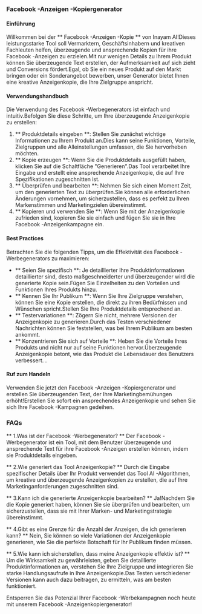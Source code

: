 ### Facebook -Anzeigen -Kopiergenerator

#### Einführung
Willkommen bei der ** Facebook -Anzeigen -Kopie ** von Inayam AI!Dieses leistungsstarke Tool soll Vermarktern, Geschäftsinhabern und kreativen Fachleuten helfen, überzeugende und ansprechende Kopien für ihre Facebook -Anzeigen zu erzielen.Mit nur wenigen Details zu Ihrem Produkt können Sie überzeugende Text erstellen, der Aufmerksamkeit auf sich zieht und Conversions fördert.Egal, ob Sie ein neues Produkt auf den Markt bringen oder ein Sonderangebot bewerben, unser Generator bietet Ihnen eine kreative Anzeigenkopie, die Ihre Zielgruppe anspricht.

#### Verwendungshandbuch
Die Verwendung des Facebook -Werbegenerators ist einfach und intuitiv.Befolgen Sie diese Schritte, um Ihre überzeugende Anzeigenkopie zu erstellen:

1. ** Produktdetails eingeben **: Stellen Sie zunächst wichtige Informationen zu Ihrem Produkt an.Dies kann seine Funktionen, Vorteile, Zielgruppen und alle Alleinstellungen umfassen, die Sie hervorheben möchten.
2. ** Kopie erzeugen **: Wenn Sie die Produktdetails ausgefüllt haben, klicken Sie auf die Schaltfläche "Generieren".Das Tool verarbeitet Ihre Eingabe und erstellt eine ansprechende Anzeigenkopie, die auf Ihre Spezifikationen zugeschnitten ist.
3. ** Überprüfen und bearbeiten **: Nehmen Sie sich einen Moment Zeit, um den generierten Text zu überprüfen.Sie können alle erforderlichen Änderungen vornehmen, um sicherzustellen, dass es perfekt zu Ihren Markenstimmen und Marketingzielen übereinstimmt.
4. ** Kopieren und verwenden Sie **: Wenn Sie mit der Anzeigenkopie zufrieden sind, kopieren Sie sie einfach und fügen Sie sie in Ihre Facebook -Anzeigenkampagne ein.

#### Best Practices
Betrachten Sie die folgenden Tipps, um die Effektivität des Facebook -Werbegenerators zu maximieren:

- ** Seien Sie spezifisch **: Je detaillierter Ihre Produktinformationen detaillierter sind, desto maßgeschneiderter und überzeugender wird die generierte Kopie sein.Fügen Sie Einzelheiten zu den Vorteilen und Funktionen Ihres Produkts hinzu.
- ** Kennen Sie Ihr Publikum **: Wenn Sie Ihre Zielgruppe verstehen, können Sie eine Kopie erstellen, die direkt zu ihren Bedürfnissen und Wünschen spricht.Stellen Sie Ihre Produktdetails entsprechend an.
- ** Testervariationen **: Zögern Sie nicht, mehrere Versionen der Anzeigenkopie zu generieren.Durch das Testen verschiedener Nachrichten können Sie feststellen, was bei Ihrem Publikum am besten ankommt.
- ** Konzentrieren Sie sich auf Vorteile **: Heben Sie die Vorteile Ihres Produkts und nicht nur auf seine Funktionen hervor.Überzeugende Anzeigenkopie betont, wie das Produkt die Lebensdauer des Benutzers verbessert.
.

#### Ruf zum Handeln
Verwenden Sie jetzt den Facebook -Anzeigen -Kopiergenerator und erstellen Sie überzeugenden Text, der Ihre Marketingbemühungen erhöht!Erstellen Sie sofort ein ansprechendes Anzeigenkopie und sehen Sie sich Ihre Facebook -Kampagnen gedeihen.

### FAQs

** 1.Was ist der Facebook -Werbegenerator? **
Der Facebook -Werbegenerator ist ein Tool, mit dem Benutzer überzeugende und ansprechende Text für ihre Facebook -Anzeigen erstellen können, indem sie Produktdetails eingeben.

** 2.Wie generiert das Tool Anzeigenkopie? **
Durch die Eingabe spezifischer Details über Ihr Produkt verwendet das Tool AI -Algorithmen, um kreative und überzeugende Anzeigenkopien zu erstellen, die auf Ihre Marketinganforderungen zugeschnitten sind.

** 3.Kann ich die generierte Anzeigenkopie bearbeiten? **
Ja!Nachdem Sie die Kopie generiert haben, können Sie sie überprüfen und bearbeiten, um sicherzustellen, dass sie mit Ihrer Marken- und Marketingstrategie übereinstimmt.

** 4.Gibt es eine Grenze für die Anzahl der Anzeigen, die ich generieren kann? **
Nein, Sie können so viele Variationen der Anzeigenkopie generieren, wie Sie die perfekte Botschaft für Ihr Publikum finden müssen.

** 5.Wie kann ich sicherstellen, dass meine Anzeigenkopie effektiv ist? **
Um die Wirksamkeit zu gewährleisten, geben Sie detaillierte Produktinformationen an, verstehen Sie Ihre Zielgruppe und integrieren Sie starke Handlungsaufrufe in Ihre Anzeigenkopie.Das Testen verschiedener Versionen kann auch dazu beitragen, zu ermitteln, was am besten funktioniert.

Entsperren Sie das Potenzial Ihrer Facebook -Werbekampagnen noch heute mit unserem Facebook -Anzeigenkopiergenerator!